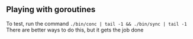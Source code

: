 ## Playing with goroutines
To test, run the command `./bin/conc | tail -1 && ./bin/sync | tail -1`
There are better ways to do this, but it gets the job done 
